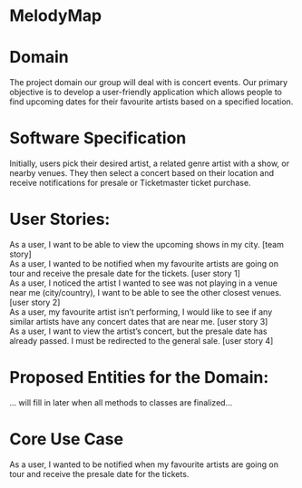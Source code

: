 # MelodyMap

# Domain
The project domain our group will deal with is concert events. Our primary objective is to develop a user-friendly
application which allows people to find upcoming dates for their favourite artists based on a specified location. 

# Software Specification
Initially, users pick their desired artist, a related genre artist with a show, or nearby venues. They then select a 
concert based on their location and receive notifications for presale or Ticketmaster ticket purchase.

# User Stories:
As a user, I want to be able to view the upcoming shows in my city. [team story] <br />
As a user, I wanted to be notified when my favourite artists are going on tour and receive the presale date for the tickets. [user story 1] <br />
As a user, I noticed the artist I wanted to see was not playing in a venue near me (city/country), I want to be able to see the other closest venues.[user story 2] <br />
As a user, my favourite artist isn’t performing, I would like to see if any similar artists have any concert dates that are near me. [user story 3] <br />
As a user, I want to view the artist’s concert, but the presale date has already passed. I must be redirected to the general sale. [user story 4] <br />

# Proposed Entities for the Domain:
... will fill in later when all methods to classes are finalized...

# Core Use Case
As a user, I wanted to be notified when my favourite artists are going on tour and receive the presale date for the tickets.

